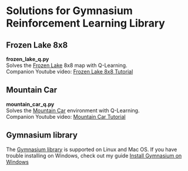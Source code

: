 # Solutions for Gymnasium Reinforcement Learning Library
## Frozen Lake 8x8
**frozen_lake_q.py**  
Solves the [Frozen Lake](https://gymnasium.farama.org/environments/toy_text/frozen_lake/) 8x8 map with Q-Learning.  
Companion Youtube video: [Frozen Lake 8x8 Tutorial](https://youtu.be/ZhoIgo3qqLU)

## Mountain Car
**mountain_car_q.py**  
Solves the [Mountain Car](https://gymnasium.farama.org/environments/classic_control/mountain_car/) environment with Q-Learning.  
Companion Youtube video: [Mountain Car Tutorial](https://youtu.be/_SWnNhM5w-g)

## Gymnasium library
The [Gymnasium library](https://gymnasium.farama.org/) is supported on Linux and Mac OS. If you have trouble installing on Windows, check out my guide [Install Gymnasium on Windows](https://youtu.be/gMgj4pSHLww)
